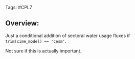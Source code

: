 Tags: #CPL7

## Overview:
Just a conditional addition of sectoral water usage fluxes if `trim(cime_model) == 'cesm'`.

Not sure if this is actually important.

